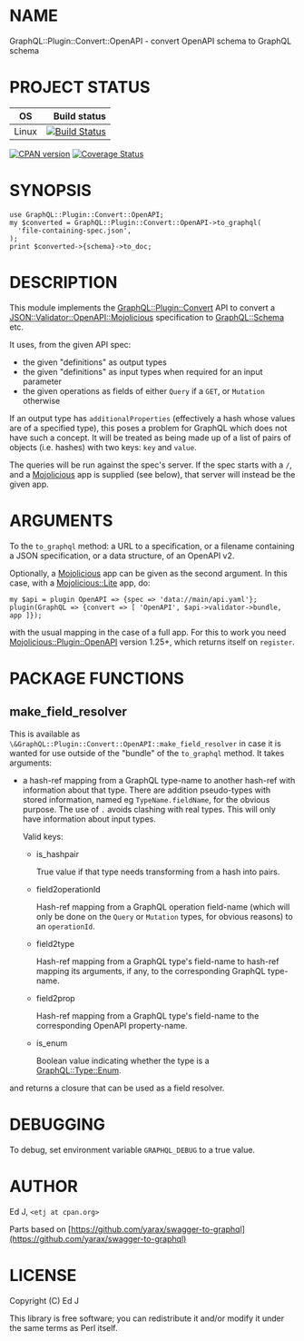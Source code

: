 # NAME

GraphQL::Plugin::Convert::OpenAPI - convert OpenAPI schema to GraphQL schema

# PROJECT STATUS

| OS      |  Build status |
|:-------:|--------------:|
| Linux   | [![Build Status](https://travis-ci.org/graphql-perl/GraphQL-Plugin-Convert-OpenAPI.svg?branch=master)](https://travis-ci.org/graphql-perl/GraphQL-Plugin-Convert-OpenAPI) |

[![CPAN version](https://badge.fury.io/pl/GraphQL-Plugin-Convert-OpenAPI.svg)](https://metacpan.org/pod/GraphQL::Plugin::Convert::OpenAPI) [![Coverage Status](https://coveralls.io/repos/github/graphql-perl/GraphQL-Plugin-Convert-OpenAPI/badge.svg?branch=master)](https://coveralls.io/github/graphql-perl/GraphQL-Plugin-Convert-OpenAPI?branch=master)

# SYNOPSIS

    use GraphQL::Plugin::Convert::OpenAPI;
    my $converted = GraphQL::Plugin::Convert::OpenAPI->to_graphql(
      'file-containing-spec.json',
    );
    print $converted->{schema}->to_doc;

# DESCRIPTION

This module implements the [GraphQL::Plugin::Convert](https://metacpan.org/pod/GraphQL::Plugin::Convert) API to convert
a [JSON::Validator::OpenAPI::Mojolicious](https://metacpan.org/pod/JSON::Validator::OpenAPI::Mojolicious) specification to [GraphQL::Schema](https://metacpan.org/pod/GraphQL::Schema) etc.

It uses, from the given API spec:

- the given "definitions" as output types
- the given "definitions" as input types when required for an
input parameter
- the given operations as fields of either `Query` if a `GET`,
or `Mutation` otherwise

If an output type has `additionalProperties` (effectively a hash whose
values are of a specified type), this poses a problem for GraphQL which
does not have such a concept. It will be treated as being made up of a
list of pairs of objects (i.e. hashes) with two keys: `key` and `value`.

The queries will be run against the spec's server.  If the spec starts
with a `/`, and a [Mojolicious](https://metacpan.org/pod/Mojolicious) app is supplied (see below), that
server will instead be the given app.

# ARGUMENTS

To the `to_graphql` method: a URL to a specification, or a filename
containing a JSON specification, or a data structure, of an OpenAPI v2.

Optionally, a [Mojolicious](https://metacpan.org/pod/Mojolicious) app can be given as the second argument. In
this case, with a [Mojolicious::Lite](https://metacpan.org/pod/Mojolicious::Lite) app, do:

    my $api = plugin OpenAPI => {spec => 'data://main/api.yaml'};
    plugin(GraphQL => {convert => [ 'OpenAPI', $api->validator->bundle, app ]});

with the usual mapping in the case of a full app. For this to work you
need [Mojolicious::Plugin::OpenAPI](https://metacpan.org/pod/Mojolicious::Plugin::OpenAPI) version 1.25+, which returns itself
on `register`.

# PACKAGE FUNCTIONS

## make\_field\_resolver

This is available as `\&GraphQL::Plugin::Convert::OpenAPI::make_field_resolver`
in case it is wanted for use outside of the "bundle" of the `to_graphql`
method. It takes arguments:

- a hash-ref mapping from a GraphQL type-name to another hash-ref with
information about that type. There are addition pseudo-types with stored
information, named eg `TypeName.fieldName`, for the obvious
purpose. The use of `.` avoids clashing with real types. This will only
have information about input types.

    Valid keys:

    - is\_hashpair

        True value if that type needs transforming from a hash into pairs.

    - field2operationId

        Hash-ref mapping from a GraphQL operation field-name (which will
        only be done on the `Query` or `Mutation` types, for obvious reasons)
        to an `operationId`.

    - field2type

        Hash-ref mapping from a GraphQL type's field-name to hash-ref mapping
        its arguments, if any, to the corresponding GraphQL type-name.

    - field2prop

        Hash-ref mapping from a GraphQL type's field-name to the corresponding
        OpenAPI property-name.

    - is\_enum

        Boolean value indicating whether the type is a [GraphQL::Type::Enum](https://metacpan.org/pod/GraphQL::Type::Enum).

and returns a closure that can be used as a field resolver.

# DEBUGGING

To debug, set environment variable `GRAPHQL_DEBUG` to a true value.

# AUTHOR

Ed J, `<etj at cpan.org>`

Parts based on [https://github.com/yarax/swagger-to-graphql](https://github.com/yarax/swagger-to-graphql)

# LICENSE

Copyright (C) Ed J

This library is free software; you can redistribute it and/or modify
it under the same terms as Perl itself.
